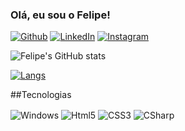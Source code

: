 ### Olá, eu sou o Felipe!
[![Github](https://img.shields.io/badge/GitHub-100000?style=for-the-badge&logo=github&logoColor=white)](https://github.com/prgfe)
[![LinkedIn](https://img.shields.io/badge/LinkedIn-0077B5?style=for-the-badge&logo=linkedin&logoColor=white)](https://www.linkedin.com/in/felipe-batista-baptista-235326205/)
[![Instagram](https://img.shields.io/badge/Instagram-E4405F?style=for-the-badge&logo=instagram&logoColor=white)](https://www.instagram.com/febbaptista/)

![Felipe's GitHub stats](https://github-readme-stats.vercel.app/api?username=prgfe&show_icons=true&theme=onedark)

[![Langs](https://github-readme-stats.vercel.app/api/top-langs/?username=prgfe&layout=pie)](https://github.com/anuraghazra/github-readme-stats)

##Tecnologias
<div>
  <img align="center" alt="Windows" src:"https://img.shields.io/badge/Windows-0078D6?style=for-the-badge&logo=windows&logoColor=white" />
  <img align="center" alt="Html5" src:"https://img.shields.io/badge/HTML5-E34F26?style=for-the-badge&logo=html5&logoColor=white" />
  <img align="center" alt="CSS3" src:"https://img.shields.io/badge/CSS3-1572B6?style=for-the-badge&logo=css3&logoColor=white" />
  <img align="center" alt="CSharp" src:"https://img.shields.io/badge/C%23-239120?style=for-the-badge&logo=c-sharp&logoColor=white" />
</div>
